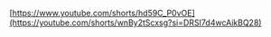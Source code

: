 [https://www.youtube.com/shorts/hd59C_P0vOE](https://youtube.com/shorts/wnBy2tScxsg?si=DRSI7d4wcAikBQ28)
